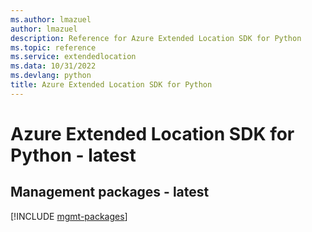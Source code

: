 ```yaml
---
ms.author: lmazuel
author: lmazuel
description: Reference for Azure Extended Location SDK for Python
ms.topic: reference
ms.service: extendedlocation
ms.data: 10/31/2022
ms.devlang: python
title: Azure Extended Location SDK for Python
---
```

# Azure Extended Location SDK for Python - latest

## Management packages - latest
[!INCLUDE [mgmt-packages](extended-location-mgmt-index.md)]